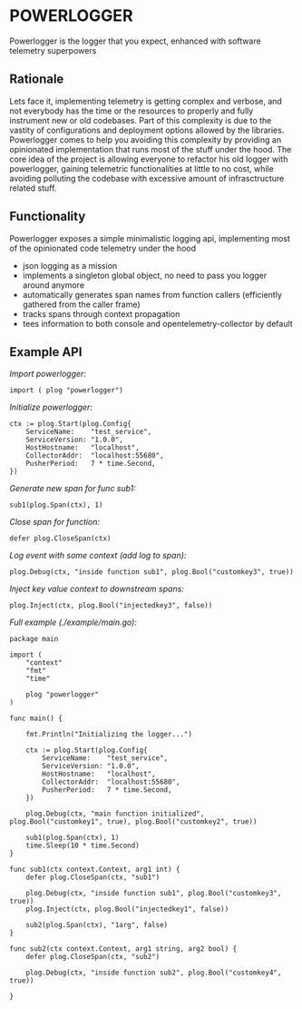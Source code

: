 # **POWERLOGGER** 
Powerlogger is the logger that you expect, enhanced with software telemetry superpowers

## Rationale 
Lets face it, implementing telemetry is getting complex and verbose, and not everybody has the time or the resources to properly and fully instrument new or old codebases. Part of this complexity is due to the vastity of configurations and deployment options allowed by the libraries. Powerlogger comes to help you avoiding this complexity by providing an opinionated implementation that runs most of the stuff under the hood.
The core idea of the project is allowing everyone to refactor his old logger with powerlogger, gaining telemetric functionalities at little to no cost, while avoiding polluting the codebase with excessive amount of infrasctructure related stuff.

## Functionality 
Powerlogger exposes a simple minimalistic logging api, implementing most of the opinionated code telemetry under the hood
- json logging as a mission 
- implements a singleton global object, no need to pass you logger around anymore 
- automatically generates span names from function callers (efficiently gathered from the caller frame) 
- tracks spans through context propagation
- tees information to both console and opentelemetry-collector by default 

## **Example API** 

*Import powerlogger:* 
```
import ( plog "powerlogger")
```

*Initialize powerlogger:* 
```
ctx := plog.Start(plog.Config{
	ServiceName:    "test_service",
	ServiceVersion: "1.0.0",
	HostHostname:   "localhost",
	CollectorAddr:  "localhost:55680",
	PusherPeriod:   7 * time.Second,
})
```

*Generate new span for func sub1:* 
```
sub1(plog.Span(ctx), 1)
```

*Close span for function:*
```
defer plog.CloseSpan(ctx)
```

*Log event with some context (add log to span):*
```
plog.Debug(ctx, "inside function sub1", plog.Bool("customkey3", true))
```

*Inject key value context to downstream spans:*
```
plog.Inject(ctx, plog.Bool("injectedkey3", false))
```

*Full example (./example/main.go):*
```
package main

import (
	"context"
	"fmt"
	"time"

	plog "powerlogger"
)

func main() {

	fmt.Println("Initializing the logger...")

	ctx := plog.Start(plog.Config{
		ServiceName:    "test_service",
		ServiceVersion: "1.0.0",
		HostHostname:   "localhost",
		CollectorAddr:  "localhost:55680",
		PusherPeriod:   7 * time.Second,
	})

	plog.Debug(ctx, "main function initialized", plog.Bool("customkey1", true), plog.Bool("customkey2", true))

	sub1(plog.Span(ctx), 1)
	time.Sleep(10 * time.Second)
}

func sub1(ctx context.Context, arg1 int) {
	defer plog.CloseSpan(ctx, "sub1")

	plog.Debug(ctx, "inside function sub1", plog.Bool("customkey3", true))
	plog.Inject(ctx, plog.Bool("injectedkey1", false))

	sub2(plog.Span(ctx), "1arg", false)
}

func sub2(ctx context.Context, arg1 string, arg2 bool) {
	defer plog.CloseSpan(ctx, "sub2")

	plog.Debug(ctx, "inside function sub2", plog.Bool("customkey4", true))

}
```



